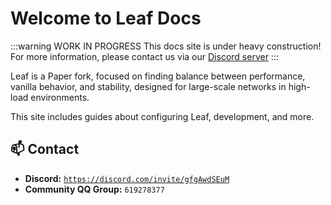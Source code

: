 # Welcome to Leaf Docs

:::warning WORK IN PROGRESS
This docs site is under heavy construction!
For more information, please contact us via our [Discord server](https://discord.gg/gfgAwdSEuM)
:::

Leaf is a Paper fork, focused on finding balance between performance, vanilla behavior,
and stability, designed for large-scale networks in high-load environments.

This site includes guides about configuring Leaf, development, and more.

## 📫 Contact

- **Discord:** [`https://discord.com/invite/gfgAwdSEuM`](https://discord.com/invite/gfgAwdSEuM)
- **Community QQ Group:** `619278377`
